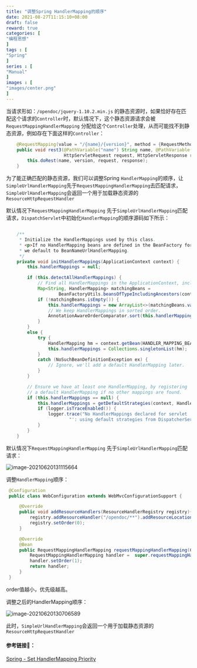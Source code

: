 ```yaml
---
title: "调整Spring HandlerMapping的顺序"
date: 2021-08-27T11:15:10+08:00
draft: false
reward: true
categories: [
"编程思想"
]
tags : [
"Spring"
]
series : [
"Manual"
]
images : [
"images/center.png"
]
---
```


[comment]: <> (# 调整Spring HandlerMapping的顺序)

当请求形如：`/opendoc/jquery-1.10.2.min.js` 的静态资源时，如果恰好存在匹配这个请求的`Controller`时，默认情况下，这个静态资源请求会被 `RequestMappingHandlerMapping` 分配给这个`Controller`处理，从而可能找不到静态资源，例如存在下面这样的`Controller`：

```java
    @RequestMapping(value = "/{name}/{version}", method = {RequestMethod.POST, RequestMethod.GET})
    public void rest3(@PathVariable("name") String name, @PathVariable("version") String version,
                      HttpServletRequest request, HttpServletResponse response) {
        this.doRest(name, version, request, response);
    }
```

为了能正确匹配的静态资源，我们可以调整Spring `HandlerMapping`的顺序，让`SimpleUrlHandlerMapping`先于`RequestMappingHandlerMapping`去匹配请求，`SimpleUrlHandlerMapping`会返回一个用于加载静态资源的`ResourceHttpRequestHandler`

默认情况下`RequestMappingHandlerMapping` 先于`SimpleUrlHandlerMapping`匹配请求，`DispatchServlet`中初始化`HandlerMapping`的顺序源码如下所示：

```java

	/**
	 * Initialize the HandlerMappings used by this class.
	 * <p>If no HandlerMapping beans are defined in the BeanFactory for this namespace,
	 * we default to BeanNameUrlHandlerMapping.
	 */
	private void initHandlerMappings(ApplicationContext context) {
		this.handlerMappings = null;

		if (this.detectAllHandlerMappings) {
			// Find all HandlerMappings in the ApplicationContext, including ancestor contexts.
			Map<String, HandlerMapping> matchingBeans =
					BeanFactoryUtils.beansOfTypeIncludingAncestors(context, HandlerMapping.class, true, false);
			if (!matchingBeans.isEmpty()) {
				this.handlerMappings = new ArrayList<>(matchingBeans.values());
				// We keep HandlerMappings in sorted order.
				AnnotationAwareOrderComparator.sort(this.handlerMappings);
			}
		}
		else {
			try {
				HandlerMapping hm = context.getBean(HANDLER_MAPPING_BEAN_NAME, HandlerMapping.class);
				this.handlerMappings = Collections.singletonList(hm);
			}
			catch (NoSuchBeanDefinitionException ex) {
				// Ignore, we'll add a default HandlerMapping later.
			}
		}

		// Ensure we have at least one HandlerMapping, by registering
		// a default HandlerMapping if no other mappings are found.
		if (this.handlerMappings == null) {
			this.handlerMappings = getDefaultStrategies(context, HandlerMapping.class);
			if (logger.isTraceEnabled()) {
				logger.trace("No HandlerMappings declared for servlet '" + getServletName() +
						"': using default strategies from DispatcherServlet.properties");
			}
		}
	}
```

默认情况下`RequestMappingHandlerMapping` 先于`SimpleUrlHandlerMapping`匹配请求：

![image-20210620131115664](https://picgo.6and.ltd/img/image-20210620131115664.png)



调整`HandlerMapping`顺序：

```java
 @Configuration
 public class WebConfiguration extends WebMvcConfigurationSupport {

     @Override
     public void addResourceHandlers(ResourceHandlerRegistry registry){
         registry.addResourceHandler("/opendoc/**").addResourceLocations("/opendoc/");
         registry.setOrder(0);
     }

     @Override
     @Bean
     public RequestMappingHandlerMapping requestMappingHandlerMapping(ContentNegotiationManager contentNegotiationManager, FormattingConversionService conversionService, ResourceUrlProvider resourceUrlProvider) {
         RequestMappingHandlerMapping handler =  super.requestMappingHandlerMapping(contentNegotiationManager, conversionService, resourceUrlProvider);
         handler.setOrder(1);
         return handler;
     }
 }
```

order值越小，优先级越高。

调整之后的HandlerMapping顺序：

![image-20210620130706589](https://picgo.6and.ltd/img/image-20210620130706589.png)

此时，`SimpleUrlHandlerMapping`会返回一个用于加载静态资源的`ResourceHttpRequestHandler`



#### 参考链接🔗：

[Spring - Set HandlerMapping Priority](https://stackoverflow.com/questions/17374549/spring-set-handlermapping-priority)

